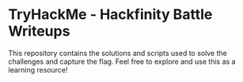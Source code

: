 # TryHackMe - Hackfinity Battle Writeups

This repository contains the solutions and scripts used to solve the challenges and capture the flag.
Feel free to explore and use this as a learning resource!
